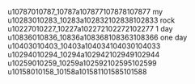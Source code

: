 u10787010787_10787a107877107878107877 my
u10283010283_10283a102832102838102833 rock
u10227010227_10227a102272102272102277 1 day
u10836010836_10836a108368108363108366 one day
u10403010403_10403a104034104030104033 
u10294010294_10294a102942102949102944
u10259010259_10259a102592102595102599
u10158010158_10158a101581101585101588
